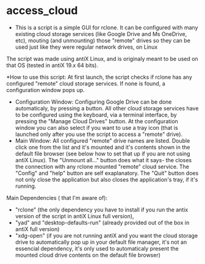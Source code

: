 # access_cloud
 * This is a script is a simple GUI for rclone.
It can be configured with many existing cloud storage services (like Google Drive and Ms OneDrive, etc), mouting (and unmounting) those "remote" drives so they can be used just like they were regular network drives, on Linux

 The script was made using antiX Linux, and is originaly meant to be used on that OS (tested in antiX 19.x 64 bits).
 
 *How to use this script:
  At first launch, the script checks if rclone has any configured "remote" cloud storage services. If none is found, a configuration window pops up.
  - Configuration Window:
  Configuring Google Drive can be done automaticaly, by pressing a button. All other cloud storage services have to be configured using the keyboard, via a terminal interface, by pressing the "Manage Cloud Drives" button.
  At the configuration window you can also select if you want to use a tray icon (that is launched only after you use the script to access a "remote" drive).
 - Main Window:
  All configured "remote" drive names are listed. Double click one from the list and it's mounted and it's contents shown in the default file browser (see below how to set that up if you are not using antiX Linux).
  The "Unmount all..." button does what it says- the closes the connection with any rclone mounted "remote" cloud service.
  The "Config" and "help" button are self exaplanatory.
  The "Quit" button does not only close the application but also closes the application's tray, if it's running.

 Main Dependencies ( that I'm aware of):
- "rclone" (the only dependency you have to install if you run the antix version of the script in antiX Linux full version), 
- "yad" and "desktop-defaults-run" (already provided out of the box in antiX full version)
- "xdg-open" (if you are not running antiX and you want the cloud storage drive to automatically pop up in your default file manager, it's not an essencial dependency, it's only used to automaticaly present the mounted cloud drive contents on the default file browser)
